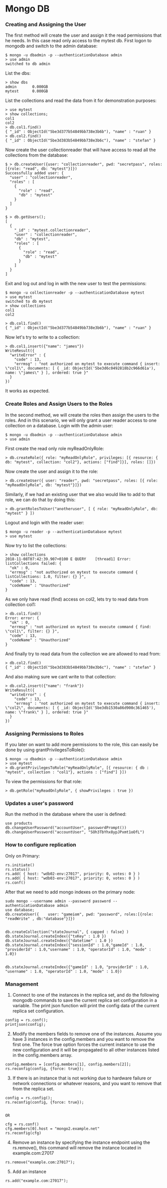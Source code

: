 # Mongo DB

### Creating and Assigning the User
The first method will create the user and assign it the read permissions that he needs. In this case read only access to the mytest db.
First logon to mongodb and switch to the admin database:
```
$ mongo -u dbadmin -p --authenticationDatabase admin
> use admin
switched to db admin
```
List the dbs:
```
> show dbs
admin       0.000GB
mytest      0.000GB
```
List the collections and read the data from it for demonstration purposes:
```
> use mytest
> show collections;
col1
col2
> db.col1.find()
{ "_id" : ObjectId("5be3d377b54849bb738e3b6b"), "name" : "ruan" }
> db.col2.find()
{ "_id" : ObjectId("5be3d383b54849bb738e3b6c"), "name" : "stefan" }
```
Now create the user collectionreader that will have access to read all the collections from the database:
```
$ > db.createUser({user: "collectionreader", pwd: "secretpass", roles: [{role: "read", db: "mytest"}]})
Successfully added user: {
  "user" : "collectionreader",
  "roles" : [
    {
      "role" : "read",
      "db" : "mytest"
    }
  ]
}

$ > db.getUsers();
[
  {
    "_id" : "mytest.collectionreader",
    "user" : "collectionreader",
    "db" : "mytest",
    "roles" : [
      {
        "role" : "read",
        "db" : "mytest"
      }
    ]
  }
]
```
Exit and log out and log in with the new user to test the permissions:
```
$ mongo -u collectionreader -p --authenticationDatabase mytest
> use mytest
switched to db mytest
> show collections
col1
col2

> db.col1.find()
{ "_id" : ObjectId("5be3d377b54849bb738e3b6b"), "name" : "ruan" }
```
Now let's try to write to a collection:
```
> db.col1.insert({"name": "james"})
WriteResult({
  "writeError" : {
    "code" : 13,
    "errmsg" : "not authorized on mytest to execute command { insert: \"col1\", documents: [ { _id: ObjectId('5be3d6c0492818b2c966d61a'), name: \"james\" } ], ordered: true }"
  }
})
```
It works as expected.

### Create Roles and Assign Users to the Roles
In the second method, we will create the roles then assign the users to the roles. And in this scenario, we will only grant a user reader access to one collection on a database. 
Login with the admin user:
```
$ mongo -u dbadmin -p --authenticationDatabase admin
> use admin
```
First create the read only role myReadOnlyRole:
```
> db.createRole({ role: "myReadOnlyRole", privileges: [{ resource: { db: "mytest", collection: "col2"}, actions: ["find"]}], roles: []})
```
Now create the user and assign it to the role:
```
> db.createUser({ user: "reader", pwd: "secretpass", roles: [{ role: "myReadOnlyRole", db: "mytest"}]})
```
Similarly, if we had an existing user that we also would like to add to that role, we can do that by doing this:
```
> db.grantRolesToUser("anotheruser", [ { role: "myReadOnlyRole", db: "mytest" } ])
```
Logout and login with the reader user:
```
$ mongo -u reader -p --authenticationDatabase mytest
> use mytest
```
Now try to list the collections:
```
> show collections
2018-11-08T07:42:39.907+0100 E QUERY    [thread1] Error: listCollections failed: {
  "ok" : 0,
  "errmsg" : "not authorized on mytest to execute command { listCollections: 1.0, filter: {} }",
  "code" : 13,
  "codeName" : "Unauthorized"
}
```
As we only have read (find) access on col2, lets try to read data from collection col1:
```
> db.col1.find()
Error: error: {
  "ok" : 0,
  "errmsg" : "not authorized on mytest to execute command { find: \"col1\", filter: {} }",
  "code" : 13,
  "codeName" : "Unauthorized"
}
```
And finally try to read data from the collection we are allowed to read from:
```
> db.col2.find()
{ "_id" : ObjectId("5be3d383b54849bb738e3b6c"), "name" : "stefan" }
```
And also making sure we cant write to that collection:
```
> db.col2.insert({"name": "frank"})
WriteResult({
  "writeError" : {
    "code" : 13,
    "errmsg" : "not authorized on mytest to execute command { insert: \"col2\", documents: [ { _id: ObjectId('5be3db1530a86d900c361465'), name: \"frank\" } ], ordered: true }"
  }
})
```

### Assigning Permissions to Roles
If you later on want to add more permissions to the role, this can easily be done by using grantPrivilegesToRole():
```
$ mongo -u dbadmin -p --authenticationDatabase admin
> use mytest
> db.grantPrivilegesToRole("myReadOnlyRole", [{ resource: { db : "mytest", collection : "col1"}, actions : ["find"] }])
```
To view the permissions for that role:
```
> db.getRole("myReadOnlyRole", { showPrivileges : true })
```

### Updates a user's password
Run the method in the database where the user is defined:
```
use products
db.changeUserPassword("accountUser", passwordPrompt())
db.changeUserPassword("accountUser", "SOh3TbYhx8ypJPxmt1oOfL")
```
### How to configure replication
Only on Primary:
```
rs.initiate()
rs.status()
rs.add( { host: "wdb02-env:27017", priority: 0, votes: 0 } )
rs.add( { host: "wdb03-env:27017", priority: 0, votes: 0 } )
rs.conf()
```
After that we need to add mongo indexes on the primary node:
```
sudo mongo --username admin --password password --authenticationDatabase admin
use database;
db.createUser({    user: "gameiom", pwd: "password", roles:[{role: "readWrite" , db:"database"}]})


db.createCollection("stateJournal", { capped : false} )
db.stateJournal.createIndex({"txKey" : 1.0 })
db.stateJournal.createIndex({"datetime" : 1.0 })
db.stateJournal.createIndex({"sessionId" : 1.0,"gameId" : 1.0, "providerId" : 1.0,"username" : 1.0, "operatorId" : 1.0, "mode" : 1.0})


db.stateJournal.createIndex({"gameId" : 1.0, "providerId" : 1.0, "username" : 1.0, "operatorId" : 1.0, "mode" : 1.0})
```

### Management
1. Connect to one of the instances in the replica set, and do the following mongodb commands to save the current replica set configuration in a variable. The print json function will print the config data of the current replica set configuration.
```
config = rs.conf();
printjson(config);
```
2. Modify the members fields to remove one of the instances. Assume you have 3 instances in the config.members and you want to remove the first one. The force true option forces the current instance to use the new configuration and it will be propagated to all other instances listed in the config.members array.
```
config.members = [config.members[1], config.members[2]];
rs.reconfig(config, {force: true});
```
3. If there is an instance that is not working due to hardware failure or network connections or whatever reasons, and you want to remove that from the replica set.
```
config = rs.config();
rs.reconfig(config, {force: true});


OR

cfg = rs.conf()
cfg.members[0].host = "mongo2.example.net"
rs.reconfig(cfg)
```
4. Remove an instance by specifying the instance endpoint using the rs.remove(), this command will remove the instance located in example.com:27017
```
rs.remove("example.com:27017");
```
5. Add an instance
```
rs.add("example.com:27017");
```
